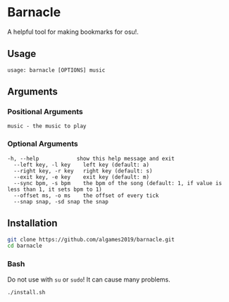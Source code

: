 # Barnacle

A helpful tool for making bookmarks for osu!.

## Usage

~~~ text
usage: barnacle [OPTIONS] music
~~~

## Arguments

### Positional Arguments

~~~ text
music - the music to play
~~~

### Optional Arguments

~~~ text
-h, --help            show this help message and exit
  --left key, -l key    left key (default: a)
  --right key, -r key   right key (default: s)
  --exit key, -e key    exit key (default: m)
  --sync bpm, -s bpm    the bpm of the song (default: 1, if value is less than 1, it sets bpm to 1)
  --offset ms, -o ms    the offset of every tick
  --snap snap, -sd snap the snap
~~~

## Installation

~~~ bash
git clone https://github.com/algames2019/barnacle.git
cd barnacle
~~~

### Bash

Do not use with `su` or `sudo`! It can cause many problems.

~~~ bash
./install.sh
~~~
